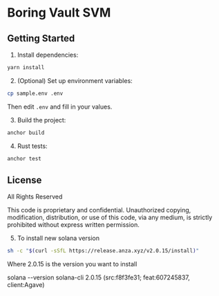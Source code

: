# Boring Vault SVM

## Getting Started

1. Install dependencies:

```bash
yarn install
```

2. (Optional) Set up environment variables:

```bash
cp sample.env .env
```

Then edit `.env` and fill in your values.

3. Build the project:

```bash
anchor build
```

4. Rust tests:

```bash
anchor test
```

## License

All Rights Reserved

This code is proprietary and confidential. Unauthorized copying, modification, distribution, or use of this code, via any medium, is strictly prohibited without express written permission.

5. To install new solana version

```bash
sh -c "$(curl -sSfL https://release.anza.xyz/v2.0.15/install)"
```

Where 2.0.15 is the version you want to install

solana --version
solana-cli 2.0.15 (src:f8f3fe31; feat:607245837, client:Agave)
